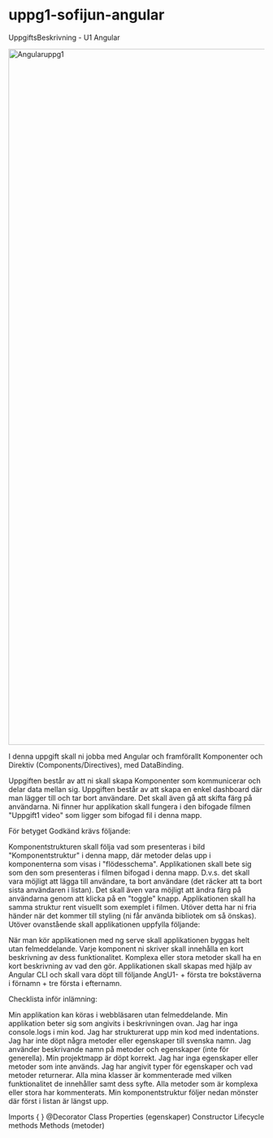 # uppg1-sofijun-angular
UppgiftsBeskrivning - U1 Angular

<img width="1371" alt="Angularuppg1" src="https://user-images.githubusercontent.com/54171324/133857640-a643585c-0c45-4034-a3f7-7cfb43d53cd9.png">

I denna uppgift skall ni jobba med Angular och framförallt Komponenter och Direktiv (Components/Directives), med DataBinding.

Uppgiften består av att ni skall skapa Komponenter som kommunicerar och delar data mellan sig. Uppgiften består av att skapa en enkel dashboard där man lägger till och tar bort användare. Det skall även gå att skifta färg på användarna. Ni finner hur applikation skall fungera i den bifogade filmen "Uppgift1 video" som ligger som bifogad fil i denna mapp.

För betyget Godkänd krävs följande:

Komponentstrukturen skall följa vad som presenteras i bild "Komponentstruktur" i denna mapp, där metoder delas upp i komponenterna som visas i "flödesschema".
Applikationen skall bete sig som den som presenteras i filmen bifogad i denna mapp. D.v.s. det skall vara möjligt att lägga till användare, ta bort användare (det räcker att ta bort sista användaren i listan). Det skall även vara möjligt att ändra färg på användarna genom att klicka på en "toggle" knapp.
Applikationen skall ha samma struktur rent visuellt som exemplet i filmen.  Utöver detta har ni fria händer när det kommer till styling (ni får använda bibliotek om så önskas).
Utöver ovanstående skall applikationen uppfylla följande:

När man kör applikationen med ng serve skall applikationen byggas helt utan felmeddelande.
Varje komponent ni skriver skall innehålla en kort beskrivning av dess funktionalitet.
Komplexa eller stora metoder skall ha en kort beskrivning av vad den gör.
Applikationen skall skapas med hjälp av Angular CLI och skall vara döpt till följande AngU1- + första tre bokstäverna i förnamn + tre första i efternamn.


Checklista inför inlämning:

Min applikation kan köras i webbläsaren utan felmeddelande.
Min applikation beter sig som angivits i beskrivningen ovan.
Jag har inga console.logs i min kod.
Jag har strukturerat upp min kod med indentations.
Jag har inte döpt några metoder eller egenskaper till svenska namn.
Jag använder beskrivande namn på metoder och egenskaper (inte för generella).
Min projektmapp är döpt korrekt.
Jag har inga egenskaper eller metoder som inte används.
Jag har angivit typer för egenskaper och vad metoder returnerar.
Alla mina klasser är kommenterade med vilken funktionalitet de innehåller samt dess syfte.
Alla metoder som är komplexa eller stora har kommenterats.
Min komponentstruktur följer nedan mönster där först i listan är längst upp.

Imports { }
@Decorator
Class
Properties (egenskaper)
Constructor
Lifecycle methods
Methods (metoder)
